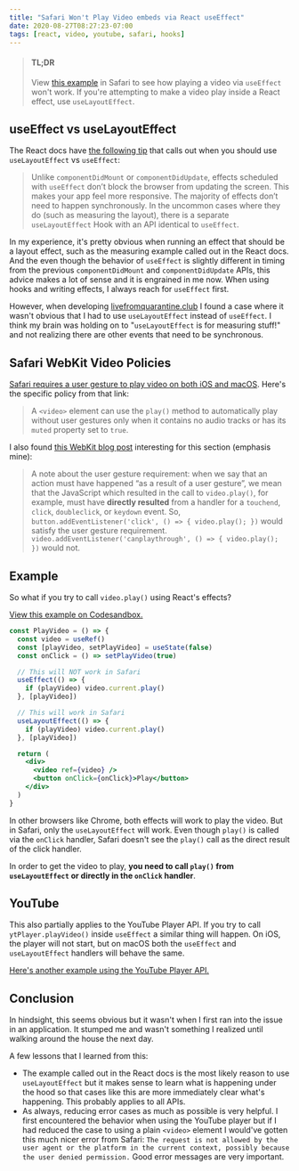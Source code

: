 ```yaml
---
title: "Safari Won't Play Video embeds via React useEffect"
date: 2020-08-27T08:27:23-07:00
tags: [react, video, youtube, safari, hooks]
---
```


> #### TL;DR
>
> View [this example](codesandbox://safari-video-useeffect) in Safari to see how playing a video via `useEffect` won't work. If you're attempting to make a video play inside a React effect, use `useLayoutEffect`.

## useEffect vs useLayoutEffect

The React docs have [the following tip](https://reactjs.org/docs/hooks-effect.html#detailed-explanation) that calls out when you should use `useLayoutEffect` vs `useEffect`:

> Unlike `componentDidMount` or `componentDidUpdate`, effects scheduled with `useEffect` don’t block the browser from updating the screen. This makes your app feel more responsive. The majority of effects don’t need to happen synchronously. In the uncommon cases where they do (such as measuring the layout), there is a separate `useLayoutEffect` Hook with an API identical to `useEffect`.

In my experience, it's pretty obvious when running an effect that should be a layout effect, such as the measuring example called out in the React docs. And the even though the behavior of `useEffect` is slightly different in timing from the previous `componentDidMount` and `componentDidUpdate` APIs, this advice makes a lot of sense and it is engrained in me now. When using hooks and writing effects, I always reach for `useEffect` first.

However, when developing [livefromquarantine.club](/2020/07/24/announcing-live-from-quarantine) I found a case where it wasn't obvious that I had to use `useLayoutEffect` instead of `useEffect`. I think my brain was holding on to "`useLayoutEffect` is for measuring stuff!" and not realizing there are other events that need to be synchronous.

<!-- more -->

## Safari WebKit Video Policies

[Safari requires a user gesture to play video on both iOS and macOS](https://developer.apple.com/documentation/webkit/safari_tools_and_features/delivering_video_content_for_safari). Here's the specific policy from that link:

> A `<video>` element can use the `play()` method to automatically play without user gestures only when it contains no audio tracks or has its `muted` property set to `true`.

I also found [this WebKit blog post](https://webkit.org/blog/6784/new-video-policies-for-ios/) interesting for this section (emphasis mine):

> A note about the user gesture requirement: when we say that an action must have happened “as a result of a user gesture”, we mean that the JavaScript which resulted in the call to `video.play()`, for example, must have **directly resulted** from a handler for a `touchend`, `click`, `doubleclick`, or `keydown` event. So, `button.addEventListener('click', () => { video.play(); })` would satisfy the user gesture requirement. `video.addEventListener('canplaythrough', () => { video.play(); })` would not.

## Example

So what if you try to call `video.play()` using React's effects?

[View this example on Codesandbox.](codesandbox://safari-video-useeffect)

```jsx
const PlayVideo = () => {
  const video = useRef()
  const [playVideo, setPlayVideo] = useState(false)
  const onClick = () => setPlayVideo(true)

  // This will NOT work in Safari
  useEffect(() => {
    if (playVideo) video.current.play()
  }, [playVideo])

  // This will work in Safari
  useLayoutEffect(() => {
    if (playVideo) video.current.play()
  }, [playVideo])

  return (
    <div>
      <video ref={video} />
      <button onClick={onClick}>Play</button>
    </div>
  )
}
```

In other browsers like Chrome, both effects will work to play the video. But in Safari, only the `useLayoutEffect` will work. Even though `play()` is called via the `onClick` handler, Safari doesn't see the `play()` call as the direct result of the click handler.

In order to get the video to play, **you need to call `play()` from `useLayoutEffect` or directly in the `onClick` handler**.

## YouTube

This also partially applies to the YouTube Player API. If you try to call `ytPlayer.playVideo()` inside `useEffect` a similar thing will happen. On iOS, the player will not start, but on macOS both the `useEffect` and `useLayoutEffect` handlers will behave the same.

[Here's another example using the YouTube Player API.](codesandbox://safari-youtube-useeffect)

## Conclusion

In hindsight, this seems obvious but it wasn't when I first ran into the issue in an application. It stumped me and wasn't something I realized until walking around the house the next day.

A few lessons that I learned from this:

- The example called out in the React docs is the most likely reason to use `useLayoutEffect` but it makes sense to learn what is happening under the hood so that cases like this are more immediately clear what's happening. This probably applies to all APIs.
- As always, reducing error cases as much as possible is very helpful. I first encountered the behavior when using the YouTube player but if I had reduced the case to using a plain `<video>` element I would've gotten this much nicer error from Safari: `The request is not allowed by the user agent or the platform in the current context, possibly because the user denied permission.` Good error messages are very important.
